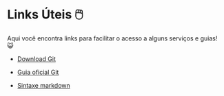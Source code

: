 # Links Úteis  :computer_mouse:

Aqui você encontra links para facilitar o acesso a alguns serviços e guias! :smiley_cat:

- [Download Git](https://git-scm.com/downloads)

- [Guia oficial Git](https://comandosgit.github.io/#instalacao)

- [Sintaxe markdown](https://www.markdownguide.org/cheat-sheet/)

  

